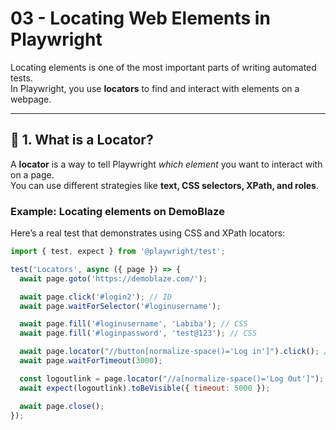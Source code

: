 # 03 - Locating Web Elements in Playwright

Locating elements is one of the most important parts of writing automated tests.  
In Playwright, you use **locators** to find and interact with elements on a webpage.

---

## 🔎 1. What is a Locator?
A **locator** is a way to tell Playwright *which element* you want to interact with on a page.  
You can use different strategies like **text, CSS selectors, XPath, and roles**.
### Example: Locating elements on DemoBlaze

Here’s a real test that demonstrates using CSS and XPath locators:

```javascript
import { test, expect } from '@playwright/test';

test('Locators', async ({ page }) => {
  await page.goto('https://demoblaze.com/');

  await page.click('#login2'); // ID
  await page.waitForSelector('#loginusername');

  await page.fill('#loginusername', 'Labiba'); // CSS
  await page.fill('#loginpassword', 'test@123'); // CSS

  await page.locator("//button[normalize-space()='Log in']").click(); // XPath
  await page.waitForTimeout(3000);

  const logoutlink = page.locator("//a[normalize-space()='Log Out']"); // XPath
  await expect(logoutlink).toBeVisible({ timeout: 5000 });

  await page.close();
});

